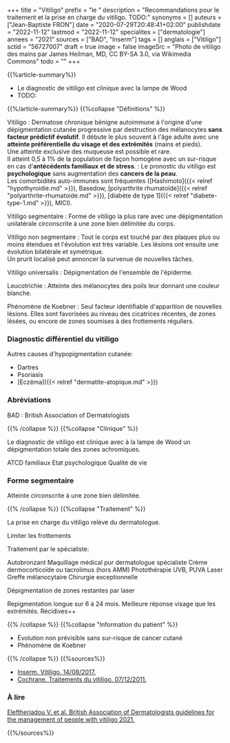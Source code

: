 +++
title = "Vitiligo"
prefix = "le "
description = "Recommandations pour le traitement et la prise en charge du vitiligo. TODO:"
synonyms = []
auteurs = ["Jean-Baptiste FRON"]
date = "2020-07-29T20:48:41+02:00"
publishdate = "2022-11-12"
lastmod = "2022-11-12"
specialites = ["dermatologie"]
annees = "2021"
sources = ["BAD", "Inserm"]
tags = []
anglais = ["Vitiligo"]
sctid = "56727007"
draft = true
image = false
imageSrc = "Photo de vitiligo des mains par James Heilman, MD, CC BY-SA 3.0, via Wikimedia Commons"
todo = ""
+++

{{%article-summary%}}

- Le diagnostic de vitiligo est clinique avec la lampe de Wood
- TODO:

{{%/article-summary%}}
{{%collapse "Définitions" %}}

Vitiligo
: Dermatose chronique bénigne autoimmune à l'origine d'une dépigmentation cutanée progressive par destruction des mélanocytes **sans facteur prédictif évolutif**. Il débute le plus souvent à l'âge adulte avec une **atteinte préférentielle du visage et des extrémités** (mains et pieds).  
Une atteinte exclusive des muqueuse est possible et rare.  
Il atteint 0,5 à 1% de la population de façon homogène avec un sur-risque en cas d'**antécédents familiaux et de stress**.
: Le pronostic du vitiligo est **psychologique** sans augmentation des **cancers de la peau**.  
Les comorbidités auto-immunes sont fréquentes ([Hashimoto]({{< relref "hypothyroidie.md" >}}), Basedow, [polyarthrite rhumatoïde]({{< relref "polyarthrite-rhumatoide.md" >}}), [diabète de type 1]({{< relref "diabete-type-1.md" >}}), MICI).

Vitiligo segmentaire
: Forme de vitiligo la plus rare avec une dépigmentation unilatérale circonscrite à une zone bien délimitée du corps.

Vitiligo non segmentaire
: Tout le corps est touché par des plaques plus ou moins étendues et l'évolution est très variable. Les lésions ont ensuite une évolution bilatérale et symétrique.  
Un prurit localisé peut annoncer la survenue de nouvelles tâches.

Vitiligo universalis
: Dépigmentation de l'ensemble de l'épiderme.

Leucotrichie
: Atteinte des mélanocytes des poils leur donnant une couleur blanche.

Phénomène de Koebner
: Seul facteur identifiable d'apparition de nouvelles lésions. Elles sont favorisées au niveau des cicatrices récentes, de zones lésées, ou encore de zones soumises à des frottements réguliers.

### Diagnostic différentiel du vitiligo

Autres causes d'hypopigmentation cutanée:

- Dartres
- Psoriasis
- [Eczéma]({{< relref "dermatite-atopique.md" >}})

### Abréviations

BAD
: British Association of Dermatologists

{{% /collapse %}}
{{%collapse "Clinique" %}}

Le diagnostic de vitiligo est clinique avec à la lampe de Wood un dépigmentation totale des zones achromiques.

ATCD familiaux
Etat psychologique
Qualité de vie

### Forme segmentaire

Atteinte circonscrite à une zone bien délimitée.

{{% /collapse %}}
{{%collapse "Traitement" %}}

La prise en charge du vitiligo relève du dermatologue.

Limiter les frottements

Traitement par le spécialiste:

Autobronzant
Maquillage médical pur dermatologue spécialiste
Crème dermocorticoïde ou tacrolimus (hors AMM)
Photothérapie UVB, PUVA
Laser
Greffe mélanocytaire
Chirurgie exceptionnelle

Dépigmentation de zones restantes par laser

Repigmentation longue sur 6 à 24 mois. Meilleure réponse visage que les extrémités.
Récidives++

{{% /collapse %}}
{{%collapse "Information du patient" %}}

- Évolution non prévisible sans sur-risque de cancer cutané
- Phénomène de Koebner

{{% /collapse %}}
{{%sources%}}

- [Inserm. Vitiligo. 14/08/2017.](https://www.inserm.fr/information-en-sante/dossiers-information/vitiligo)
- [Cochrane. Traitements du vitiligo. 07/12/2011.](https://www.cochrane.org/fr/CD003263/SKIN_traitements-du-vitiligo-maladie-entrainant-une-perte-de-la-couleur-de-la-peau-en-plaques)

### À lire

[Eleftheriadou V. et al. British Association of Dermatologists guidelines for the management of people with vitiligo 2021.](https://onlinelibrary.wiley.com/doi/10.1111/bjd.20596)

{{%/sources%}}

